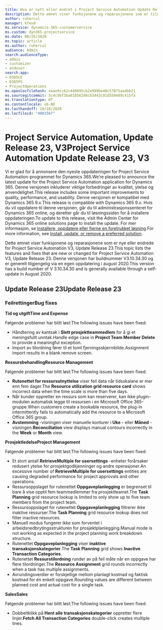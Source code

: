 ```yaml
---
title: Hva er nytt eller endret i Project Service Automation Update Release 23, V3
description: Dette emnet viser funksjonene og reparasjonene som er tilgjengelig i Project Service Automation Update Release 23, V3.
author: ruhercul
manager: kfend
ms.service: dynamics-365-customerservice
ms.custom: dyn365-projectservice
ms.date: 08/25/2020
ms.topic: article
ms.author: ruhercul
audience: Admin
search.audienceType:
- admin
- customizer
- enduser
search.app:
- D365CE
- D365PS
- ProjectOperations
ms.openlocfilehash: eaae9cc62c449695cb2e999be48c57075aadbb21
ms.sourcegitcommit: 5c4c9bf3ba018562d6cb3443c01d550489c415fa
ms.translationtype: HT
ms.contentlocale: nb-NO
ms.lasthandoff: 10/16/2020
ms.locfileid: "4081567"
---
```

# <a name="project-service-automation-update-release-23-v3"></a><span data-ttu-id="59f69-103">Project Service Automation, Update Release 23, V3</span><span class="sxs-lookup"><span data-stu-id="59f69-103">Project Service Automation Update Release 23, V3</span></span>

<span data-ttu-id="59f69-104">Vi er glad for å annonsere den nyeste oppdateringen for Project Service Automation-programmet for Dynamics 365.</span><span class="sxs-lookup"><span data-stu-id="59f69-104">We’re pleased to announce the latest update for the Project Service Automation application for Dynamics 365.</span></span> <span data-ttu-id="59f69-105">Denne versjonen inkluderer viktige forbedringer av kvalitet, ytelse og anvendelighet.</span><span class="sxs-lookup"><span data-stu-id="59f69-105">This release includes some important improvements to quality, performance, and usability.</span></span> <span data-ttu-id="59f69-106">Denne versjonen er kompatibel med Dynamics 365 9.x.</span><span class="sxs-lookup"><span data-stu-id="59f69-106">This release is compatible with Dynamics 365 9.x.</span></span> <span data-ttu-id="59f69-107">Hvis du vil oppdatere til denne versjonen, går du til administrasjonssenteret for Dynamics 365 online, og deretter går du til løsningssiden for å installere oppdateringen.</span><span class="sxs-lookup"><span data-stu-id="59f69-107">To update to this release, visit the Admin Center for Dynamics 365 online solutions page to install the update.</span></span> <span data-ttu-id="59f69-108">For mer informasjon, se [Installere, oppdatere eller fjerne en foretrukket løsning](https://docs.microsoft.com/power-platform/admin/install-remove-preferred-solution).</span><span class="sxs-lookup"><span data-stu-id="59f69-108">For more information, see [Install, update, or remove a preferred solution](https://docs.microsoft.com/power-platform/admin/install-remove-preferred-solution).</span></span>

<span data-ttu-id="59f69-109">Dette emnet viser funksjonene og reparasjonene som er nye eller endrede for Project Service Automation V3, Update Release 23.</span><span class="sxs-lookup"><span data-stu-id="59f69-109">This topic lists the features and fixes that are new or changed for Project Service Automation V3, Update Release 23.</span></span> <span data-ttu-id="59f69-110">Denne versjonen har buildnummer V3.10.34.30 og er generelt tilgjengelig via en egen oppdatering i august 2020.</span><span class="sxs-lookup"><span data-stu-id="59f69-110">This version has a build number of V 3.10.34.30 and is generally available through a self-update in August 2020.</span></span>

## <a name="update-release-23"></a><span data-ttu-id="59f69-111">Update Release 23</span><span class="sxs-lookup"><span data-stu-id="59f69-111">Update Release 23</span></span>

### <a name="bug-fixes"></a><span data-ttu-id="59f69-112">Feilrettinger</span><span class="sxs-lookup"><span data-stu-id="59f69-112">Bug fixes</span></span>

<span data-ttu-id="59f69-113">**Tid og utgift**</span><span class="sxs-lookup"><span data-stu-id="59f69-113">**Time and Expense**</span></span>

<span data-ttu-id="59f69-114">Følgende problemer har blitt løst:</span><span class="sxs-lookup"><span data-stu-id="59f69-114">The following issues have been fixed:</span></span>
- <span data-ttu-id="59f69-115">Håndtering av kantsak i **Slett prosjektteammedlem** for å gi et meningsfullt unntak.</span><span class="sxs-lookup"><span data-stu-id="59f69-115">Handle edge case in **Project Team Member Delete** to provide a meaningful exception.</span></span>
- <span data-ttu-id="59f69-116">Import av tilordning fører til et tomt fjerningsskjermbilde.</span><span class="sxs-lookup"><span data-stu-id="59f69-116">Assignment import results in a blank remove screen.</span></span>

<span data-ttu-id="59f69-117">**Ressursbehandling**</span><span class="sxs-lookup"><span data-stu-id="59f69-117">**Resource Management**</span></span>

<span data-ttu-id="59f69-118">Følgende problemer har blitt løst:</span><span class="sxs-lookup"><span data-stu-id="59f69-118">The following issues have been fixed:</span></span>

- <span data-ttu-id="59f69-119">**Rutenettet for ressursutnyttelse** viser feil data når tidsskalane er mer enn fem dager.</span><span class="sxs-lookup"><span data-stu-id="59f69-119">The **Resource utilization grid resource card** shows incorrect data when the time scale is more than five days.</span></span>
- <span data-ttu-id="59f69-120">Når kunder oppretter en ressurs som kan reserverer, kan ikke plugin-modulen automatisk legge til ressursen i en Microsoft Office 365-gruppe.</span><span class="sxs-lookup"><span data-stu-id="59f69-120">When customers create a bookable resource, the plug-in intermittently fails to automatically add the resource to a Microsoft Office 365 group.</span></span>
- <span data-ttu-id="59f69-121">**Avstemming** -visningen viser manuelle konturer i **Uke** - eller **Måned** -visningen.</span><span class="sxs-lookup"><span data-stu-id="59f69-121">**Reconciliation** view displays manual contours incorrectly in the **Week** or **Month** view.</span></span>

<span data-ttu-id="59f69-122">**Prosjektledelse**</span><span class="sxs-lookup"><span data-stu-id="59f69-122">**Project Management**</span></span>

<span data-ttu-id="59f69-123">Følgende problemer har blitt løst:</span><span class="sxs-lookup"><span data-stu-id="59f69-123">The following issues have been fixed:</span></span>

- <span data-ttu-id="59f69-124">Et stort antall **RetrieveMultiple for usersettings** -enheter forårsaker redusert ytelse for prosjektgodkjenninger og andre operasjoner.</span><span class="sxs-lookup"><span data-stu-id="59f69-124">An excessive number of **RetrieveMultiple for usersettings** entities are causing degraded performance for project approvals and other operations.</span></span>
- <span data-ttu-id="59f69-125">Ressursoppslaget for rutenettet **Oppgaveplanlegging** er begrenset til bare å vise opptil fem teammedlemmer fra prosjektteamet.</span><span class="sxs-lookup"><span data-stu-id="59f69-125">The **Task Planning** grid resource lookup is limited to only show up to five team members from the project team.</span></span> 
- <span data-ttu-id="59f69-126">Ressursoppslaget for rutenettet **Oppgaveplanlegging** filtrerer ikke inaktive ressurser.</span><span class="sxs-lookup"><span data-stu-id="59f69-126">The **Task Planning** grid resource lookup does not filter inactive resources.</span></span>
- <span data-ttu-id="59f69-127">Manuell modus fungerer ikke som forventet i arbeidsnedbrytingsstrukturen for prosjektplanlegging.</span><span class="sxs-lookup"><span data-stu-id="59f69-127">Manual mode is not working as expected in the project planning work breakdown structure.</span></span>
- <span data-ttu-id="59f69-128">Rutenettet **Oppgaveplanlegging** viser **inaktive transaksjonskategorier**.</span><span class="sxs-lookup"><span data-stu-id="59f69-128">The **Task Planning** grid shows **Inactive Transaction Categories**.</span></span>
- <span data-ttu-id="59f69-129">Rutenettet **Ressurstilordning** runder av på feil måte når en oppgave har flere tilordninger.</span><span class="sxs-lookup"><span data-stu-id="59f69-129">The **Resource Assignment** grid rounds incorrectly when a task has multiple assignments.</span></span>
- <span data-ttu-id="59f69-130">Avrundingsverdier er forskjellige mellom planlagt kostnad og faktisk kostnad for én enkelt oppgave.</span><span class="sxs-lookup"><span data-stu-id="59f69-130">Rounding values are different between planned cost and actual cost for a single task.</span></span>

<span data-ttu-id="59f69-131">**Sales**</span><span class="sxs-lookup"><span data-stu-id="59f69-131">**Sales**</span></span>

<span data-ttu-id="59f69-132">Følgende problemer har blitt løst:</span><span class="sxs-lookup"><span data-stu-id="59f69-132">The following issues have been fixed:</span></span>

- <span data-ttu-id="59f69-133">Dobbeltklikk på **Hent alle transaksjonskategorier** oppretter flere linjer.</span><span class="sxs-lookup"><span data-stu-id="59f69-133">**Fetch All Transaction Categories** double-click creates multiple lines.</span></span>
